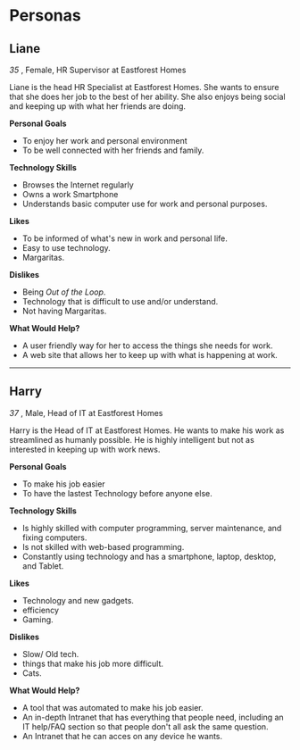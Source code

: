 # Personas

## Liane

*35* , Female, HR Supervisor at Eastforest Homes

Liane is the head HR Specialist at Eastforest Homes. She wants to ensure that she does her job to the best of her ability. She also enjoys being social and keeping up with what her friends are doing.

**Personal Goals**

- To enjoy her work and personal environment
- To be well connected with her friends and family.

**Technology Skills**

- Browses the Internet regularly
- Owns a work Smartphone
- Understands basic computer use for work and personal purposes.

**Likes**

- To be informed of what's new in work and personal life.
- Easy to use technology.
- Margaritas.

**Dislikes**

- Being *Out of the Loop*.
- Technology that is difficult to use and/or understand.
- Not having Margaritas.

**What Would Help?**

- A user friendly way for her to access the things she needs for work.
- A web site that allows her to keep up with what is happening at work.

---

## Harry

*37* , Male, Head of IT at Eastforest Homes

Harry is the Head of IT at Eastforest Homes. He wants to make his work as streamlined as humanly possible. He is highly intelligent but not as interested in keeping up with work news.

**Personal Goals**

- To make his job easier
- To have the lastest Technology before anyone else.

**Technology Skills**

- Is highly skilled with computer programming, server maintenance, and fixing computers.
- Is not skilled with web-based programming.
- Constantly using technology and has a smartphone, laptop, desktop, and Tablet.

**Likes**

- Technology and new gadgets.
- efficiency
- Gaming.

**Dislikes**

- Slow/ Old tech.
- things that make his job more difficult.
- Cats.

**What Would Help?**

- A tool that was automated to make his job easier.
- An in-depth Intranet that has everything that people need, including an IT help/FAQ section so that people don't all ask the same question.
- An Intranet that he can acces on any device he wants.
